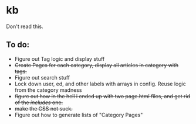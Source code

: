 # kb


Don't read this.

## To do:

- Figure out Tag logic and display stuff
- ~~Create Pages for each category, display all articles in category with tags.~~
- Figure out search stuff
- Lock down user, ed, and other labels with arrays in config. Reuse logic from the category madness
- ~~figure out how in the hell i ended up with two page.html files, and get rid of the _includes_ one.~~
- ~~make the CSS not suck.~~
- Figure out how to generate lists of "Category Pages"
